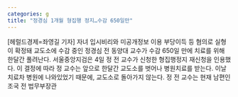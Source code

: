 ```yaml
---
categories: g
title: "정경심 1개월 형집행 정지…수감 650일만"
---
```

[헤럴드경제=좌영길 기자] 자녀 입시비리와 미공개정보 이용 부당이득 등 혐의로 실형이 확정돼 교도소에 수감 중인 정경심 전 동양대 교수가 수감 650일 만에 치료를 위해 한달간 풀려난다. 서울중앙지검은 4일 정 전 교수가 신청한 형집행정지 재신청을 인용했다. 이 결정에 따라 정 교수는 앞으로 한달간 교도소를 벗어나 병원치료를 받는다. 이날 치료차 병원에 나와있었기 때문에, 교도소로 돌아가지 않는다. 정 전 교수는 현재 남편인 조국 전 법무부장관